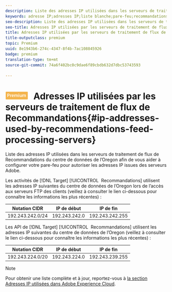 ```yaml
---
description: Liste des adresses IP utilisées dans les serveurs de traitement de flux de Recommandations du centre de données de l’Oregon afin de vous aider à configurer votre pare-feu pour autoriser les adresses IP issues des serveurs Adobe.
keywords: adresse IP;adresses IP;liste blanche;pare-feu;recommandations;flux;serveurs;adobe experience cloud;recommandations
seo-description: Liste des adresses IP utilisées dans les serveurs de traitement de flux de Recommandations du centre de données de l’Oregon afin de vous aider à configurer votre pare-feu pour autoriser les adresses IP issues des serveurs Adobe.
seo-title: Adresses IP utilisées par les serveurs de traitement de flux de Recommandations
title: Adresses IP utilisées par les serveurs de traitement de flux de Recommandations
title-outputclass: premium
topic: Premium
uuid: 8e1943b6-274c-4347-8f4b-7ac108845926
badge: premium
translation-type: tm+mt
source-git-commit: 74a6f402bc0c9dae6f89cbdb632d7dbc53743593

---
```



# ![PREMIUM](/help/assets/premium.png) Adresses IP utilisées par les serveurs de traitement de flux de Recommandations{#ip-addresses-used-by-recommendations-feed-processing-servers}

Liste des adresses IP utilisées dans les serveurs de traitement de flux de Recommandations du centre de données de l’Oregon afin de vous aider à configurer votre pare-feu pour autoriser les adresses IP issues des serveurs Adobe.

Les activités de [!DNL Target] [!UICONTROL  Recommandations] utilisent les adresses IP suivantes du centre de données de l’Oregon lors de l’accès aux serveurs FTP des clients (veillez à consulter le lien ci-dessous pour connaître les informations les plus récentes) :

| Notation CIDR | IP de début | IP de fin |
|---|---|---|
| 192.243.242.0/24 | 192.243.242.0 | 192.243.242.255 |

Les API de [!DNL Target] [!UICONTROL  Recommandations] utilisent les adresses IP suivantes du centre de données de l’Oregon (veillez à consulter le lien ci-dessous pour connaître les informations les plus récentes) :

| Notation CIDR | IP de début | IP de fin |
|---|---|---|
| 192.243.224.0/20 | 192.243.224.0 | 192.243.239.255 |

>[!NOTE]
>
>Pour obtenir une liste complète et à jour, reportez-vous à [la section Adresses IP utilisées dans Adobe Experience Cloud](https://helpx.adobe.com/analytics/kb/adobe-ip-addresses.html).

